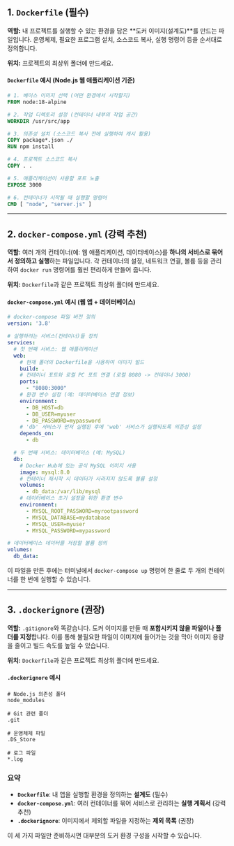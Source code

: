 ## 1\. `Dockerfile` (필수)

**역할:** 내 프로젝트를 실행할 수 있는 환경을 담은 \*\*도커 이미지(설계도)\*\*를 만드는 파일입니다. 운영체제, 필요한 프로그램 설치, 소스코드 복사, 실행 명령어 등을 순서대로 정의합니다.

**위치:** 프로젝트의 최상위 폴더에 만드세요.

#### `Dockerfile` 예시 (Node.js 웹 애플리케이션 기준)

```dockerfile
# 1. 베이스 이미지 선택 (어떤 환경에서 시작할지)
FROM node:18-alpine

# 2. 작업 디렉토리 설정 (컨테이너 내부의 작업 공간)
WORKDIR /usr/src/app

# 3. 의존성 설치 (소스코드 복사 전에 실행하여 캐시 활용)
COPY package*.json ./
RUN npm install

# 4. 프로젝트 소스코드 복사
COPY . .

# 5. 애플리케이션이 사용할 포트 노출
EXPOSE 3000

# 6. 컨테이너가 시작될 때 실행할 명령어
CMD [ "node", "server.js" ]
```

-----

## 2\. `docker-compose.yml` (강력 추천)

**역할:** 여러 개의 컨테이너(예: 웹 애플리케이션, 데이터베이스)를 **하나의 서비스로 묶어서 정의하고 실행**하는 파일입니다. 각 컨테이너의 설정, 네트워크 연결, 볼륨 등을 관리하여 `docker run` 명령어를 훨씬 편리하게 만들어 줍니다.

**위치:** `Dockerfile`과 같은 프로젝트 최상위 폴더에 만드세요.

#### `docker-compose.yml` 예시 (웹 앱 + 데이터베이스)

```yaml
# docker-compose 파일 버전 정의
version: '3.8'

# 실행하려는 서비스(컨테이너)들 정의
services:
  # 첫 번째 서비스: 웹 애플리케이션
  web:
    # 현재 폴더의 Dockerfile을 사용하여 이미지 빌드
    build: .
    # 컨테이너 포트와 로컬 PC 포트 연결 (로컬 8080 -> 컨테이너 3000)
    ports:
      - "8080:3000"
    # 환경 변수 설정 (예: 데이터베이스 연결 정보)
    environment:
      - DB_HOST=db
      - DB_USER=myuser
      - DB_PASSWORD=mypassword
    # 'db' 서비스가 먼저 실행된 후에 'web' 서비스가 실행되도록 의존성 설정
    depends_on:
      - db

  # 두 번째 서비스: 데이터베이스 (예: MySQL)
  db:
    # Docker Hub에 있는 공식 MySQL 이미지 사용
    image: mysql:8.0
    # 컨테이너 재시작 시 데이터가 사라지지 않도록 볼륨 설정
    volumes:
      - db_data:/var/lib/mysql
    # 데이터베이스 초기 설정을 위한 환경 변수
    environment:
      - MYSQL_ROOT_PASSWORD=myrootpassword
      - MYSQL_DATABASE=mydatabase
      - MYSQL_USER=myuser
      - MYSQL_PASSWORD=mypassword

# 데이터베이스 데이터를 저장할 볼륨 정의
volumes:
  db_data:
```

이 파일을 만든 후에는 터미널에서 `docker-compose up` 명령어 한 줄로 두 개의 컨테이너를 한 번에 실행할 수 있습니다.

-----

## 3\. `.dockerignore` (권장)

**역할:** `.gitignore`와 똑같습니다. 도커 이미지를 만들 때 **포함시키지 않을 파일이나 폴더를 지정**합니다. 이를 통해 불필요한 파일이 이미지에 들어가는 것을 막아 이미지 용량을 줄이고 빌드 속도를 높일 수 있습니다.

**위치:** `Dockerfile`과 같은 프로젝트 최상위 폴더에 만드세요.

#### `.dockerignore` 예시

```
# Node.js 의존성 폴더
node_modules

# Git 관련 폴더
.git

# 운영체제 파일
.DS_Store

# 로그 파일
*.log
```

### 요약

* **`Dockerfile`**: 내 앱을 실행할 환경을 정의하는 **설계도** (필수)
* **`docker-compose.yml`**: 여러 컨테이너를 묶어 서비스로 관리하는 **실행 계획서** (강력 추천)
* **`.dockerignore`**: 이미지에서 제외할 파일을 지정하는 **제외 목록** (권장)

이 세 가지 파일만 준비하시면 대부분의 도커 환경 구성을 시작할 수 있습니다.